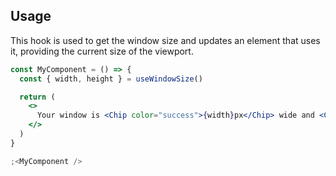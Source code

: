 ## Usage

This hook is used to get the window size and updates an element that uses it, providing the current size of the viewport.

```jsx
const MyComponent = () => {
  const { width, height } = useWindowSize()

  return (
    <>
      Your window is <Chip color="success">{width}px</Chip> wide and <Chip>{height}px</Chip> high 🤘
    </>
  )
}

;<MyComponent />
```
